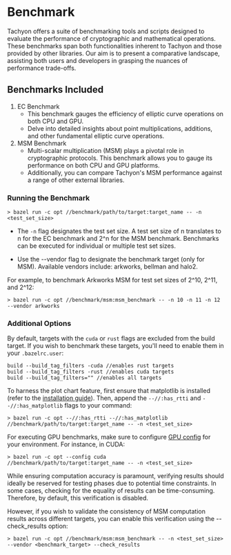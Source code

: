 # Benchmark

Tachyon offers a suite of benchmarking tools and scripts designed to evaluate the performance of cryptographic and mathematical operations. These benchmarks span both functionalities inherent to Tachyon and those provided by other libraries. Our aim is to present a comparative landscape, assisting both users and developers in grasping the nuances of performance trade-offs.

## Benchmarks Included

1. EC Benchmark
   - This benchmark gauges the efficiency of elliptic curve operations on both CPU and GPU.
   - Delve into detailed insights about point multiplications, additions, and other fundamental elliptic curve operations.
2. MSM Benchmark
   - Multi-scalar multiplication (MSM) plays a pivotal role in cryptographic protocols. This benchmark allows you to gauge its performance on both CPU and GPU platforms.
   - Additionally, you can compare Tachyon's MSM performance against a range of other external libraries.

### Running the Benchmark

```shell
> bazel run -c opt //benchmark/path/to/target:target_name -- -n <test_set_size>
```

- The `-n` flag designates the test set size. A test set size of n translates to n for the EC benchmark and 2^n for the MSM benchmark. Benchmarks can be executed for individual or multiple test set sizes.

- Use the --vendor flag to designate the benchmark target (only for MSM). Available vendors include: arkworks, bellman and halo2.

For example, to benchmark Arkworks MSM for test set sizes of 2^10, 2^11, and 2^12:

```shell
> bazel run -c opt //benchmark/msm:msm_benchmark -- -n 10 -n 11 -n 12 --vendor arkworks
```

### Additional Options

By default, targets with the `cuda` or `rust` flags are excluded from the build target. If you wish to benchmark these targets, you'll need to enable them in your `.bazelrc.user`:

```
build --build_tag_filters -cuda //enables rust targets
build --build_tag_filters -rust //enables cuda targets
build --build_tag_filters="" //enables all targets
```

To harness the plot chart feature, first ensure that matplotlib is installed (refer to the [installation guide](https://github.com/kroma-network/tachyon#matplotlib)). Then, append the `--//:has_rtti` and `--//:has_matplotlib` flags to your command:

```shell
> bazel run -c opt --//:has_rtti --//:has_matplotlib //benchmark/path/to/target:target_name -- -n <test_set_size>
```

For executing GPU benchmarks, make sure to configure [GPU config](https://github.com/kroma-network/tachyon#hardware-acceleration) for your environment. For instance, in CUDA:

```shell
> bazel run -c opt --config cuda //benchmark/path/to/target:target_name -- -n <test_set_size>
```

While ensuring computation accuracy is paramount, verifying results should ideally be reserved for testing phases due to potential time constraints. In some cases, checking for the equality of results can be time-consuming. Therefore, by default, this verification is disabled.

However, if you wish to validate the consistency of MSM computation results across different targets, you can enable this verification using the --check_results option:

```shell
> bazel run -c opt //benchmark/msm:msm_benchmark -- -n <test_set_size> --vendor <benchmark_target> --check_results
```
